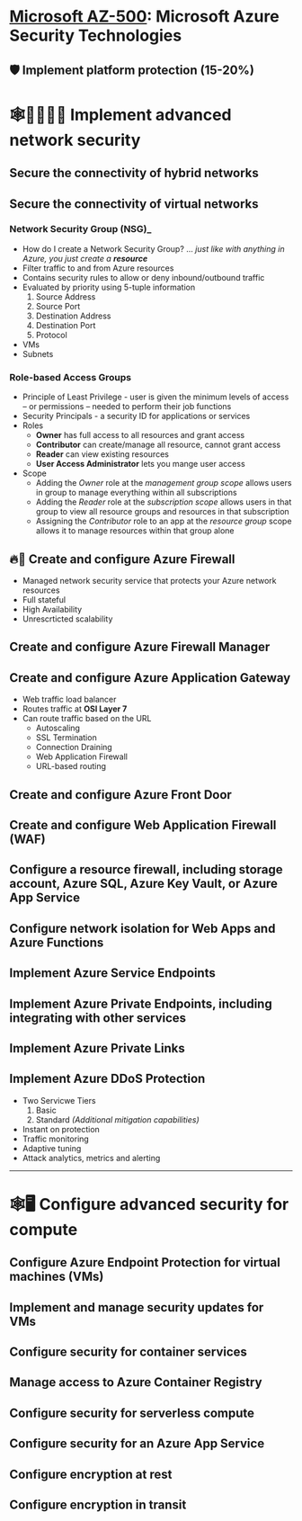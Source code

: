 # [Microsoft AZ-500](az-500-index.md): Microsoft Azure Security Technologies

## 🛡️ Implement platform protection (15-20%)

# 🕸️👨‍👨‍👧‍👦 Implement advanced network security
## Secure the connectivity of hybrid networks
## Secure the connectivity of virtual networks
### Network Security Group (NSG)_
+ How do I create a Network Security Group? ... _just like with anything in Azure, you just create a **resource**_
+ Filter traffic to and from Azure resources
+ Contains security rules to allow or deny inbound/outbound traffic
+ Evaluated by priority using 5-tuple information
  1. Source Address
  2. Source Port
  3. Destination Address
  4. Destination Port
  5. Protocol
+ VMs
+ Subnets

### Role-based Access Groups
+ Principle of Least Privilege - user is given the minimum levels of access – or permissions – needed to perform their job functions
+ Security Principals - a security ID for applications or services
+ Roles
  - **Owner** has full access to all resources and grant access
  - **Contributor** can create/manage all resource, cannot grant access
  - **Reader** can view existing resources
  - **User Access Administrator** lets you mange user access
+ Scope
  - Adding the _Owner_ role at the _management group scope_ allows users in group to manage everything within all subscriptions
  - Adding the _Reader_ role at the _subscription scope_ allows users in that group to view all resource groups and resources in that subscription
  - Assigning the _Contributor_ role to an app at the _resource group_ scope allows it to manage resources within that group alone

## 🔥🧱 Create and configure **Azure Firewall**
- Managed network security service that protects your Azure network resources
- Full stateful
- High Availability
- Unrescrticted scalability
## Create and configure Azure Firewall Manager
## Create and configure **Azure Application Gateway**
- Web traffic load balancer
- Routes traffic at **OSI Layer 7**
- Can route traffic based on the URL
    - Autoscaling
    - SSL Termination
    - Connection Draining
    - Web Application Firewall
    - URL-based routing
## Create and configure Azure Front Door
## Create and configure Web Application Firewall (WAF)
## Configure a resource firewall, including storage account, Azure SQL, Azure Key Vault, or Azure App Service
## Configure network isolation for Web Apps and Azure Functions
## Implement Azure Service Endpoints
## Implement Azure Private Endpoints, including integrating with other services
## Implement Azure Private Links
## Implement **Azure DDoS Protection**
- Two Servicwe Tiers
    1. Basic
    2. Standard _(Additional mitigation capabilities)_
- Instant on protection
- Traffic monitoring
- Adaptive tuning
- Attack analytics, metrics and alerting

- - -

# 🕸️🖥️ Configure advanced security for compute
## Configure Azure Endpoint Protection for virtual machines (VMs)
## Implement and manage security updates for VMs
## Configure security for container services
## Manage access to Azure Container Registry
## Configure security for serverless compute
## Configure security for an Azure App Service
## Configure encryption at rest
## Configure encryption in transit
